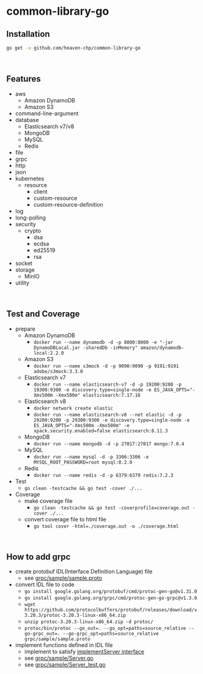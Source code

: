 # common-library-go

## Installation
```bash
go get -u github.com/heaven-chp/common-library-go
```

<br/>

## Features
 - aws
   - Amazon DynamoDB
   - Amazon S3
 - command-line-argument
 - database
   - Elasticsearch v7/v8
   - MongoDB
   - MySQL
   - Redis
 - file
 - grpc
 - http
 - json
 - kubernetes
   - resource
     - client
     - custom-resource
     - custom-resource-definition
 - log
 - long-polling
 - security
   - crypto
     - dsa
     - ecdsa
     - ed25519
     - rsa
 - socket
 - storage
   - MinIO
 - utility

<br/>

## Test and Coverage
 - prepare
   - Amazon DynamoDB
     - `docker run --name dynamodb -d -p 8000:8000 -e "-jar DynamoDBLocal.jar -sharedDb -inMemory" amazon/dynamodb-local:2.2.0`
   - Amazon S3
     - `docker run --name s3mock -d -p 9090:9090 -p 9191:9191 adobe/s3mock:3.3.0`
   - Elasticsearch v7
     - `docker run --name elasticsearch-v7 -d -p 19200:9200 -p 19300:9300 -e discovery.type=single-node -e ES_JAVA_OPTS="-Xms500m -Xmx500m" elasticsearch:7.17.16`
   - Elasticsearch v8
     - `docker network create elastic`
     - `docker run --name elasticsearch-v8 --net elastic -d -p 29200:9200 -p 29300:9300 -e discovery.type=single-node -e ES_JAVA_OPTS="-Xms500m -Xmx500m" -e xpack.security.enabled=false elasticsearch:8.11.3`
   - MongoDB
     - `docker run --name mongodb -d -p 27017:27017 mongo:7.0.4`
   - MySQL
     - `docker run --name mysql -d -p 3306:3306 -e MYSQL_ROOT_PASSWORD=root mysql:8.2.0`
   - Redis
     - `docker run --name redis -d -p 6379:6379 redis:7.2.3`
 - Test
   - `go clean -testcache && go test -cover ./...`
 - Coverage
   - make coverage file
     - `go clean -testcache && go test -coverprofile=coverage.out -cover ./...`
   - convert coverage file to html file
     - `go tool cover -html=./coverage.out -o ./coverage.html`

<br/>

## How to add grpc
 - create protobuf IDL(Interface Definition Language) file
   - see [grpc/sample/sample.proto](https://github.com/heaven-chp/common-library-go/blob/main/grpc/sample/sample.proto)
 - convert IDL file to code
   - `go install google.golang.org/protobuf/cmd/protoc-gen-go@v1.31.0`
   - `go install google.golang.org/grpc/cmd/protoc-gen-go-grpc@v1.3.0`
   - `wget https://github.com/protocolbuffers/protobuf/releases/download/v3.20.3/protoc-3.20.3-linux-x86_64.zip`
   - `unzip protoc-3.20.3-linux-x86_64.zip -d protoc/`
   - `protoc/bin/protoc --go_out=. --go_opt=paths=source_relative --go-grpc_out=. --go-grpc_opt=paths=source_relative grpc/sample/sample.proto`
  - implement functions defined in IDL file
    - implement to satisfy [implementServer interface](https://github.com/heaven-chp/common-library-go/blob/main/grpc/server.go)
    - see [grpc/sample/Server.go](https://github.com/heaven-chp/common-library-go/blob/main/grpc/sample/Server.go)
    - see [grpc/sample/Server_test.go](https://github.com/heaven-chp/common-library-go/blob/main/grpc/sample/Server_test.go)
